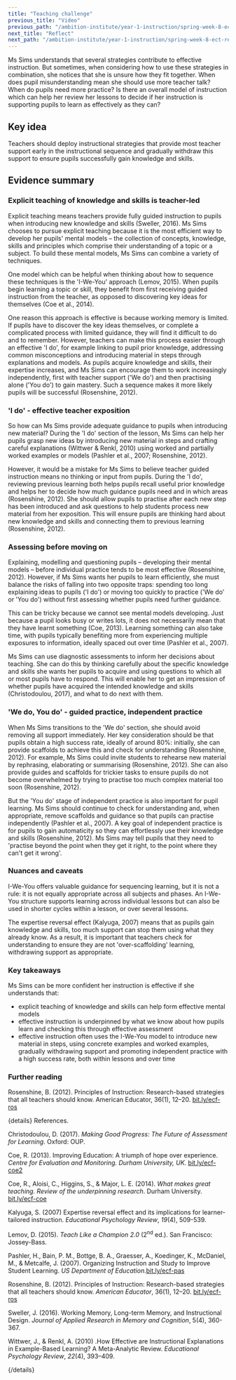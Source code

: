 ```yaml
---
title: "Teaching challenge"
previous_title: "Video"
previous_path: "/ambition-institute/year-1-instruction/spring-week-8-ect-video"
next_title: "Reflect"
next_path: "/ambition-institute/year-1-instruction/spring-week-8-ect-reflect"
---
```


Ms Sims understands that several strategies contribute to effective instruction. But sometimes, when considering how to use these strategies in combination, she notices that she is unsure how they fit together. When does pupil misunderstanding mean she should use more teacher talk? When do pupils need more practice? Is there an overall model of instruction which can help her review her lessons to decide if her instruction is supporting pupils to learn as effectively as they can?

## Key idea

Teachers should deploy instructional strategies that provide most teacher support early in the instructional sequence and gradually withdraw this support to ensure pupils successfully gain knowledge and skills.

## Evidence summary

### Explicit teaching of knowledge and skills is teacher-led

Explicit teaching means teachers provide fully guided instruction to pupils when introducing new knowledge and skills (Sweller, 2016). Ms Sims chooses to pursue explicit teaching because it is the most efficient way to develop her pupils' mental models – the collection of concepts, knowledge, skills and principles which comprise their understanding of a topic or a subject. To build these mental models, Ms Sims can combine a variety of techniques.

One model which can be helpful when thinking about how to sequence these techniques is the 'I-We-You' approach (Lemov, 2015). When pupils begin learning a topic or skill, they benefit from first receiving guided instruction from the teacher, as opposed to discovering key ideas for themselves (Coe et al., 2014).

One reason this approach is effective is because working memory is limited. If pupils have to discover the key ideas themselves, or complete a complicated process with limited guidance, they will find it difficult to do and to remember. However, teachers can make this process easier through an effective 'I do', for example linking to pupil prior knowledge, addressing common misconceptions and introducing material in steps through explanations and models. As pupils acquire knowledge and skills, their expertise increases, and Ms Sims can encourage them to work increasingly independently, first with teacher support ('We do') and then practising alone ('You do') to gain mastery. Such a sequence makes it more likely pupils will be successful (Rosenshine, 2012).

### 'I do' - effective teacher exposition

So how can Ms Sims provide adequate guidance to pupils when introducing new material? During the 'I do' section of the lesson, Ms Sims can help her pupils grasp new ideas by introducing new material in steps and crafting careful explanations (Wittwer & Renkl, 2010) using worked and partially worked examples or models (Pashler et al., 2007; Rosenshine, 2012).

However, it would be a mistake for Ms Sims to believe teacher guided instruction means no thinking or input from pupils. During the 'I do', reviewing previous learning both helps pupils recall useful prior knowledge and helps her to decide how much guidance pupils need and in which areas (Rosenshine, 2012). She should allow pupils to practise after each new step has been introduced and ask questions to help students process new material from her exposition. This will ensure pupils are thinking hard about new knowledge and skills and connecting them to previous learning (Rosenshine, 2012).

### Assessing before moving on

Explaining, modelling and questioning pupils – developing their mental models – before individual practice tends to be most effective (Rosenshine, 2012). However, if Ms Sims wants her pupils to learn efficiently, she must balance the risks of falling into two opposite traps: spending too long explaining ideas to pupils ('I do') or moving too quickly to practice ('We do' or 'You do') without first assessing whether pupils need further guidance.

This can be tricky because we cannot see mental models developing. Just because a pupil looks busy or writes lots, it does not necessarily mean that they have learnt something (Coe, 2013). Learning something can also take time, with pupils typically benefiting more from experiencing multiple exposures to information, ideally spaced out over time (Pashler et al., 2007).

Ms Sims can use diagnostic assessments to inform her decisions about teaching. She can do this by thinking carefully about the specific knowledge and skills she wants her pupils to acquire and using questions to which all or most pupils have to respond. This will enable her to get an impression of whether pupils have acquired the intended knowledge and skills (Christodoulou, 2017), and what to do next with them.

### 'We do, You do' - guided practice, independent practice

When Ms Sims transitions to the 'We do' section, she should avoid removing all support immediately. Her key consideration should be that pupils obtain a high success rate, ideally of around 80%: initially, she can provide scaffolds to achieve this and check for understanding (Rosenshine, 2012). For example, Ms Sims could invite students to rehearse new material by rephrasing, elaborating or summarising (Rosenshine, 2012). She can also provide guides and scaffolds for trickier tasks to ensure pupils do not become overwhelmed by trying to practise too much complex material too soon (Rosenshine, 2012).

But the 'You do' stage of independent practice is also important for pupil learning. Ms Sims should continue to check for understanding and, when appropriate, remove scaffolds and guidance so that pupils can practise independently (Pashler et al., 2007). A key goal of independent practice is for pupils to gain automaticity so they can effortlessly use their knowledge and skills (Rosenshine, 2012). Ms Sims may tell pupils that they need to 'practise beyond the point when they get it right, to the point where they can't get it wrong'.

### Nuances and caveats

I-We-You offers valuable guidance for sequencing learning, but it is not a rule: it is not equally appropriate across all subjects and phases. An I-We-You structure supports learning across individual lessons but can also be used in shorter cycles within a lesson, or over several lessons.

The expertise reversal effect (Kalyuga, 2007) means that as pupils gain knowledge and skills, too much support can stop them using what they already know. As a result, it is important that teachers check for understanding to ensure they are not 'over-scaffolding' learning, withdrawing support as appropriate.

### Key takeaways

Ms Sims can be more confident her instruction is effective if she understands that:

- explicit teaching of knowledge and skills can help form effective mental models
- effective instruction is underpinned by what we know about how pupils learn and checking this through effective assessment
- effective instruction often uses the I-We-You model to introduce new material in steps, using concrete examples and worked examples, gradually withdrawing support and promoting independent practice with a high success rate, both within lessons and over time

### Further reading

Rosenshine, B. (2012). Principles of Instruction: Research-based strategies that all teachers should know. American Educator, 36(1), 12–20. [bit.ly/ecf-ros](http://bit.ly/ecf-ros)

{details}
References.

Christodoulou, D. (2017). _Making Good Progress: The Future of Assessment for Learning_. Oxford: OUP.

Coe, R. (2013). Improving Education: A triumph of hope over experience. _Centre for Evaluation and Monitoring. Durham University, UK._ <a href="http://bit.ly/ecf-coe2" target="_blank" rel="noopener">bit.ly/ecf-coe2</a>

Coe, R., Aloisi, C., Higgins, S., &amp; Major, L. E. (2014). _What makes great teaching. Review of the underpinning research_. Durham University. <a href="http://bit.ly/ecf-coe" target="_blank" rel="noopener">bit.ly/ecf-coe</a>

Kalyuga, S. (2007) Expertise reversal effect and its implications for learner-tailored instruction. *Educational Psychology Review*, *19*(4), 509-539.

Lemov, D. (2015). *Teach Like a Champion 2.0* (2<sup>nd</sup> ed.). San Francisco: Jossey-Bass.

Pashler, H., Bain, P. M., Bottge, B. A., Graesser, A., Koedinger, K., McDaniel, M., &amp; Metcalfe, J. (2007). Organizing Instruction and Study to Improve Student Learning. _US Department of Education._<a href="http://bit.ly/ecf-pas" target="_blank" rel="noopener">bit.ly/ecf-pas</a>

Rosenshine, B. (2012). Principles of Instruction: Research-based strategies that all teachers should know. _American Educator_, 36(1), 12–20. <a href="http://bit.ly/ecf-ros" target="_blank" rel="noopener">bit.ly/ecf-ros</a>

Sweller, J. (2016). Working Memory, Long-term Memory, and Instructional Design. *Journal of Applied Research in Memory and Cognition*, 5(4), 360-367.

Wittwer, J., &amp; Renkl, A. (2010) .How Effective are Instructional Explanations in Example-Based Learning? A Meta-Analytic Review. *Educational Psychology Review*, _22_(4), 393–409.

{/details}
